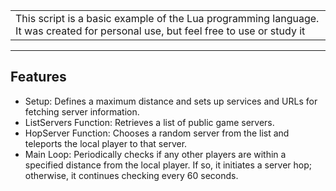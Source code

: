 <table>
<tr>
<td>
This script is a basic example of the Lua programming language. It was created for personal use, but feel free to use or study it
</td>
</tr>
</table>

---

## Features
- Setup: Defines a maximum distance and sets up services and URLs for fetching server information.
- ListServers Function: Retrieves a list of public game servers.
- HopServer Function: Chooses a random server from the list and teleports the local player to that server.
- Main Loop: Periodically checks if any other players are within a specified distance from the local player. If so, it initiates a server hop; otherwise, it continues checking every 60 seconds.
